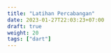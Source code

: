 ```yaml
---
title: "Latihan Percabangan"
date: 2023-01-27T22:03:23+07:00
draft: true
weight: 20
tags: ["dart"]
---
```


